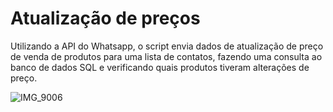 # Atualização de preços

Utilizando a API do Whatsapp, o script envia dados de atualização de preço de venda de produtos para uma lista de contatos, fazendo uma consulta ao banco de dados SQL e verificando quais produtos tiveram alterações de preço.

![IMG_9006](https://github.com/lvdamaceno/atualizacao-preco/assets/7557802/57b5dd90-2792-4d67-90f7-7a8e682ba06f)
